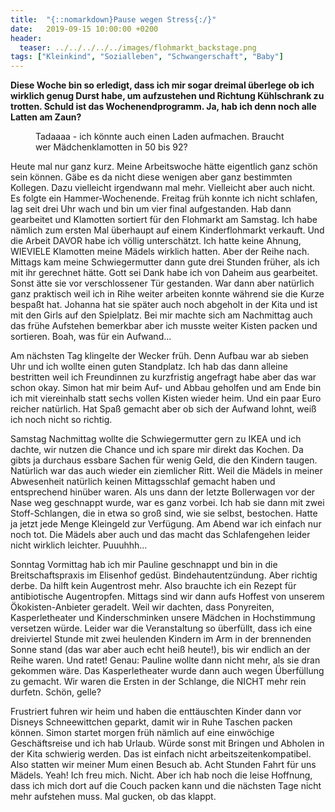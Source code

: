 ```yaml
---
title:  "{::nomarkdown}Pause wegen Stress{:/}"
date:   2019-09-15 10:00:00 +0200
header:
  teaser: ../../../../../images/flohmarkt_backstage.png
tags: ["Kleinkind", "Sozialleben", "Schwangerschaft", "Baby"]
---
```


**Diese Woche bin so erledigt, dass ich mir sogar dreimal überlege ob ich wirklich genug Durst habe, um aufzustehen und Richtung Kühlschrank zu trotten. Schuld ist das Wochenendprogramm. Ja, hab ich denn noch alle Latten am Zaun?**

<figure>
  <img src="../../../../../images/flohmarkt_backstage.png" alt="">
  <figcaption>Tadaaaa - ich könnte auch einen Laden aufmachen. Braucht wer Mädchenklamotten in 50 bis 92?</figcaption>
</figure>

Heute mal nur ganz kurz. Meine Arbeitswoche hätte eigentlich ganz schön sein können. Gäbe es da nicht diese wenigen aber ganz bestimmten Kollegen. Dazu vielleicht irgendwann mal mehr. Vielleicht aber auch nicht. Es folgte ein Hammer-Wochenende. Freitag früh konnte ich nicht schlafen, lag seit drei Uhr wach und bin um vier final aufgestanden. Hab dann gearbeitet und Klamotten sortiert für den Flohmarkt am Samstag. Ich habe nämlich zum ersten Mal überhaupt auf einem Kinderflohmarkt verkauft. Und die Arbeit DAVOR habe ich völlig unterschätzt. Ich hatte keine Ahnung, WIEVIELE Klamotten meine Mädels wirklich hatten. Aber der Reihe nach. Mittags kam meine Schwiegermutter dann gute drei Stunden früher, als ich mit ihr gerechnet hätte. Gott sei Dank habe ich von Daheim aus gearbeitet. Sonst ätte sie vor verschlossener Tür gestanden. War dann aber natürlich ganz praktisch weil ich in Rihe weiter arbeiten konnte während sie die Kurze bespaßt hat. Johanna hat sie später auch noch abgeholt in der Kita und ist mit den Girls auf den Spielplatz. Bei mir machte sich am Nachmittag auch das frühe Aufstehen bemerkbar aber ich musste weiter Kisten packen und sortieren. Boah, was für ein Aufwand...

Am nächsten Tag klingelte der Wecker früh. Denn Aufbau war ab sieben Uhr und ich wollte einen guten Standplatz. Ich hab das dann alleine bestritten weil ich Freundinnen zu kurzfristig angefragt habe aber das war schon okay. Simon hat mir beim Auf- und Abbau geholfen und am Ende bin ich mit viereinhalb statt sechs vollen Kisten wieder heim. Und ein paar Euro reicher natürlich. Hat Spaß gemacht aber ob sich der Aufwand lohnt, weiß ich noch nicht so richtig. 

Samstag Nachmittag wollte die Schwiegermutter gern zu IKEA und ich dachte, wir nutzen die Chance und ich spare mir direkt das Kochen. Da gibts ja durchaus essbare Sachen für wenig Geld, die den Kindern taugen. Natürlich war das auch wieder ein ziemlicher Ritt. Weil die Mädels in meiner Abwesenheit natürlich keinen Mittagsschlaf gemacht haben und entsprechend hinüber waren. Als uns dann der letzte Bollerwagen vor der Nase weg geschnappt wurde, war es ganz vorbei. Ich hab sie dann mit zwei Stoff-Schlangen, die in etwa so groß sind, wie sie selbst, bestochen. Hatte ja jetzt jede Menge Kleingeld zur Verfügung. Am Abend war ich einfach nur noch tot. Die Mädels aber auch und das macht das Schlafengehen leider nicht wirklich leichter. Puuuhhh...

Sonntag Vormittag hab ich mir Pauline geschnappt und bin in die Breitschaftspraxis im Elisenhof gedüst. Bindehautentzündung. Aber richtig derbe. Da hilft kein Augentrost mehr. Also brauchte ich ein Rezept für antibiotische Augentropfen. Mittags sind wir dann aufs Hoffest von unserem Ökokisten-Anbieter geradelt. Weil wir dachten, dass Ponyreiten, Kasperletheater und Kinderschminken unsere Mädchen in Hochstimmung versetzen würde. Leider war die Veranstaltung so überfüllt, dass ich eine dreiviertel Stunde mit zwei heulenden Kindern im Arm in der brennenden Sonne stand (das war aber auch echt heiß heute!), bis wir endlich an der Reihe waren. Und ratet! Genau: Pauline wollte dann nicht mehr, als sie dran gekommen wäre. Das Kasperletheater wurde dann auch wegen Überfüllung zu gemacht. Wir waren die Ersten in der Schlange, die NICHT mehr rein durfetn. Schön, gelle?

Frustriert fuhren wir heim und haben die enttäuschten Kinder dann vor Disneys Schneewittchen geparkt, damit wir in Ruhe Taschen packen können. Simon startet morgen früh nämlich auf eine einwöchige Geschäftsreise und ich hab Urlaub. Würde sonst mit Bringen und Abholen in der Kita schwierig werden. Das ist einfach nicht arbeitszeitenkompatibel. Also statten wir meiner Mum einen Besuch ab. Acht Stunden Fahrt für uns Mädels. Yeah! Ich freu mich. Nicht. Aber ich hab noch die leise Hoffnung, dass ich mich dort auf die Couch packen kann und die nächsten Tage nicht mehr aufstehen muss. Mal gucken, ob das klappt. 



  



  











 















 












   






































